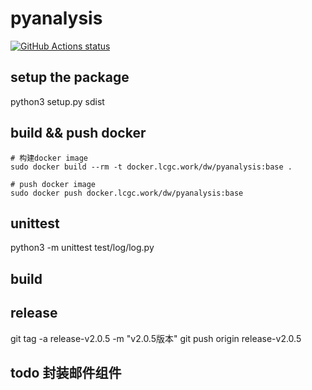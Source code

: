 # pyanalysis

<p align="left">
  <a href="https://github.com/strengthening/pyanalysis"><img alt="GitHub Actions status" src="https://github.com/strengthening/pyanalysis/workflows/build/badge.svg"></a>
</p>

## setup the package

python3 setup.py sdist

## build && push docker

```
# 构建docker image
sudo docker build --rm -t docker.lcgc.work/dw/pyanalysis:base .

# push docker image
sudo docker push docker.lcgc.work/dw/pyanalysis:base
```

## unittest  

python3 -m unittest test/log/log.py


## build


## release

git tag -a release-v2.0.5 -m "v2.0.5版本"
git push origin release-v2.0.5


## todo 封装邮件组件
